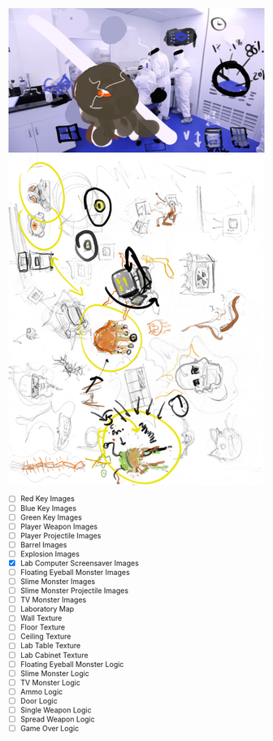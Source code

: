 ![styleguide](kidslab_style_guide.jpg)
![monsters](kidslab_monster_guide.jpg)

- [ ] Red Key Images
- [ ] Blue Key Images
- [ ] Green Key Images
- [ ] Player Weapon Images
- [ ] Player Projectile Images
- [ ] Barrel Images
- [ ] Explosion Images
- [x] Lab Computer Screensaver Images
- [ ] Floating Eyeball Monster Images
- [ ] Slime Monster Images
- [ ] Slime Monster Projectile Images
- [ ] TV Monster Images
- [ ] Laboratory Map
- [ ] Wall Texture
- [ ] Floor Texture
- [ ] Ceiling Texture
- [ ] Lab Table Texture
- [ ] Lab Cabinet Texture
- [ ] Floating Eyeball Monster Logic
- [ ] Slime Monster Logic
- [ ] TV Monster Logic
- [ ] Ammo Logic
- [ ] Door Logic
- [ ] Single Weapon Logic
- [ ] Spread Weapon Logic
- [ ] Game Over Logic
